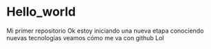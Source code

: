 # Hello_world
Mi primer repositorio 
Ok estoy iniciando una nueva etapa 
conociendo nuevas tecnologías veamos cómo me va con github
Lol
